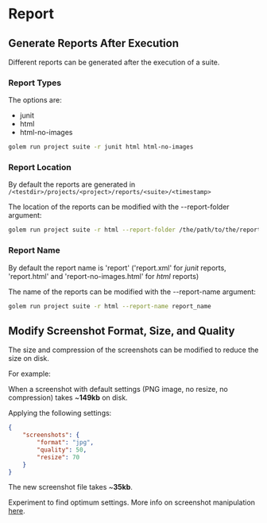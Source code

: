 Report
==================================================

## Generate Reports After Execution

Different reports can be generated after the execution of a suite.

### Report Types

The options are:

* junit
* html 
* html-no-images

```bash
golem run project suite -r junit html html-no-images
```

### Report Location

By default the reports are generated in ```/<testdir>/projects/<project>/reports/<suite>/<timestamp>```

The location of the reports can be modified with the --report-folder argument:

```bash
golem run project suite -r html --report-folder /the/path/to/the/report
```

### Report Name

By default the report name is 'report' ('report.xml' for *junit* reports, 'report.html' and 'report-no-images.html' for *html* reports)

The name of the reports can be modified with the --report-name argument:

```bash
golem run project suite -r html --report-name report_name
```

## Modify Screenshot Format, Size, and Quality 

The size and compression of the screenshots can be modified to reduce the size on disk.

For example:

When a screenshot with default settings (PNG image, no resize, no compression) takes ~**149kb** on disk.

Applying the following settings:

```JSON
{
    "screenshots": {
        "format": "jpg",
        "quality": 50,
        "resize": 70
    }
}
```

The new screenshot file takes ~**35kb**.

Experiment to find optimum settings. More info on screenshot manipulation [here](settings.html#screenshots).
